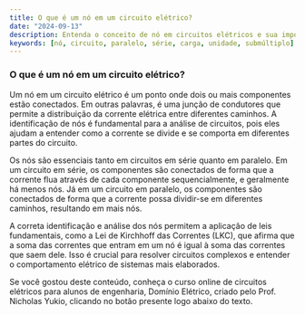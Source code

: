 ```yaml
---
title: O que é um nó em um circuito elétrico?
date: "2024-09-13"
description: Entenda o conceito de nó em circuitos elétricos e sua importância na análise de circuitos.
keywords: [nó, circuito, paralelo, série, carga, unidade, submúltiplo]
---
```


### O que é um nó em um circuito elétrico?

Um nó em um circuito elétrico é um ponto onde dois ou mais componentes estão conectados. Em outras palavras, é uma junção de condutores que permite a distribuição da corrente elétrica entre diferentes caminhos. A identificação de nós é fundamental para a análise de circuitos, pois eles ajudam a entender como a corrente se divide e se comporta em diferentes partes do circuito.

Os nós são essenciais tanto em circuitos em série quanto em paralelo. Em um circuito em série, os componentes são conectados de forma que a corrente flua através de cada componente sequencialmente, e geralmente há menos nós. Já em um circuito em paralelo, os componentes são conectados de forma que a corrente possa dividir-se em diferentes caminhos, resultando em mais nós.

A correta identificação e análise dos nós permitem a aplicação de leis fundamentais, como a Lei de Kirchhoff das Correntes (LKC), que afirma que a soma das correntes que entram em um nó é igual à soma das correntes que saem dele. Isso é crucial para resolver circuitos complexos e entender o comportamento elétrico de sistemas mais elaborados.

Se você gostou deste conteúdo, conheça o curso online de circuitos elétricos para alunos de engenharia, Domínio Elétrico, criado pelo Prof. Nicholas Yukio, clicando no botão presente logo abaixo do texto.
